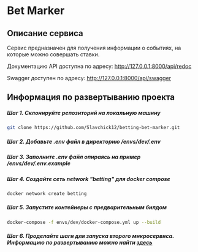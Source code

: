 # Bet Marker
## Описание сервиса
Сервис предназначен для получения информации о событиях, на которые можно совершать ставки.

Документацию API доступна по адресу: http://127.0.0.1:8000/api/redoc

Swagger доступен по адресу: http://127.0.0.1:8000/api/swagger

## Информация по развертыванию проекта
##### Шаг 1. Склонируйте репозиторий на локальную машину
```bash
git clone https://github.com/Slavchick12/betting-bet-marker.git
```
##### Шаг 2. Добавьте .env файл в директорию /envs/dev/.env
##### Шаг 3. Заполните .env файл опираясь на пример /envs/dev/.env.example
##### Шаг 4. Создайте сеть network "betting" для docker compose
```bash
docker network create betting
```
##### Шаг 5. Запустите контейнеры с предварительным билдом
```bash
docker-compose -f envs/dev/docker-compose.yml up --build
```
##### Шаг 6. Проделайте шаги для запуска второго микросервиса. Информацию по развертыванию можно найти [здесь](https://github.com/Slavchick12/betting-line-provider/blob/main/README.md)
